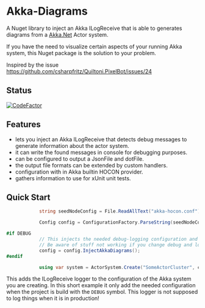 # Akka-Diagrams

A Nuget library to inject an Akka ILogReceive that is able to generates diagrams from a [Akka.Net](https://getakka.net/index.html) Actor system.

If you have the need to visualize certain aspects of your running Akka system, this Nuget package is the solution to your problem.

Inspired by the issue https://github.com/csharpfritz/Quiltoni.PixelBot/issues/24

## Status

[![CodeFactor](https://www.codefactor.io/repository/github/stelzi79/akka-diagrams/badge/develop)](https://www.codefactor.io/repository/github/stelzi79/akka-diagrams/overview/develop)

## Features

* lets you inject an Akka ILogReceive that detects debug messages to generate information about the actor system.
* it can write the found messages in console for debugging purposes.
* can be configured to output a JsonFile and dotFile.
* the output file formats can be extended by custom handlers.
* configuration with in Akka builtin HOCON provider.
* gathers information to use for xUnit unit tests.

## Quick Start

```csharp
            string seedNodeConfig = File.ReadAllText("akka-hocon.conf");

            Config config = ConfigurationFactory.ParseString(seedNodeConfig);

#if DEBUG
            // This injects the needed debug-logging configuration and adds the diagram actor
            // Be aware of stuff not working if you change debug and logging in config before you inject AkkaDiagrams!
            config = config.InjectAkkaDiagrams();
#endif

            using var system = ActorSystem.Create("SomeActorCluster", config);
```

This adds the ILogReceive logger to the configuration of the Akka system you are creating. In this short example it only add the needed configuration when the project is build with the `DEBUG` symbol. This logger is not supposed to log things when it is in production!